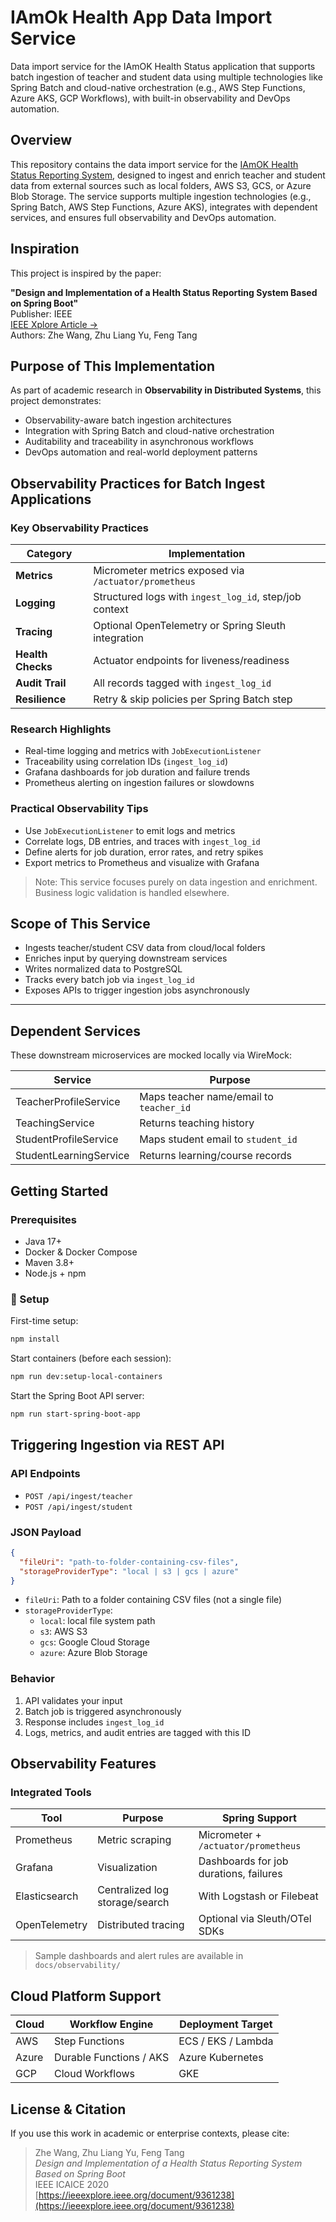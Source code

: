 # IAmOk Health App Data Import Service
Data import service for the IAmOK Health Status application that supports batch ingestion of teacher and student data using multiple technologies like Spring Batch and cloud-native orchestration (e.g., AWS Step Functions, Azure AKS, GCP Workflows), with built-in observability and DevOps automation.

## Overview

This repository contains the data import service for the [IAmOK Health Status Reporting System](https://ieeexplore.ieee.org/document/9361238), designed to ingest and enrich teacher and student data from external sources such as local folders, AWS S3, GCS, or Azure Blob Storage. The service supports multiple ingestion technologies (e.g., Spring Batch, AWS Step Functions, Azure AKS), integrates with dependent services, and ensures full observability and DevOps automation.


## Inspiration

This project is inspired by the paper:

**"Design and Implementation of a Health Status Reporting System Based on Spring Boot"**  
Publisher: IEEE  
[IEEE Xplore Article →](https://ieeexplore.ieee.org/document/9361238)  
Authors: Zhe Wang, Zhu Liang Yu, Feng Tang


## Purpose of This Implementation

As part of academic research in **Observability in Distributed Systems**, this project demonstrates:

- Observability-aware batch ingestion architectures
- Integration with Spring Batch and cloud-native orchestration
- Auditability and traceability in asynchronous workflows
- DevOps automation and real-world deployment patterns


## Observability Practices for Batch Ingest Applications

### Key Observability Practices

| Category     | Implementation |
|--------------|----------------|
| **Metrics**  | Micrometer metrics exposed via `/actuator/prometheus` |
| **Logging**  | Structured logs with `ingest_log_id`, step/job context |
| **Tracing**  | Optional OpenTelemetry or Spring Sleuth integration |
| **Health Checks** | Actuator endpoints for liveness/readiness |
| **Audit Trail** | All records tagged with `ingest_log_id` |
| **Resilience** | Retry & skip policies per Spring Batch step |

### Research Highlights

- Real-time logging and metrics with `JobExecutionListener`
- Traceability using correlation IDs (`ingest_log_id`)
- Grafana dashboards for job duration and failure trends
- Prometheus alerting on ingestion failures or slowdowns

### Practical Observability Tips

- Use `JobExecutionListener` to emit logs and metrics
- Correlate logs, DB entries, and traces with `ingest_log_id`
- Define alerts for job duration, error rates, and retry spikes
- Export metrics to Prometheus and visualize with Grafana

> Note: This service focuses purely on data ingestion and enrichment. Business logic validation is handled elsewhere.


## Scope of This Service

- Ingests teacher/student CSV data from cloud/local folders
- Enriches input by querying downstream services
- Writes normalized data to PostgreSQL
- Tracks every batch job via `ingest_log_id`
- Exposes APIs to trigger ingestion jobs asynchronously

---

## Dependent Services

These downstream microservices are mocked locally via WireMock:

| Service                   | Purpose                                |
|---------------------------|----------------------------------------|
| TeacherProfileService     | Maps teacher name/email to `teacher_id`|
| TeachingService           | Returns teaching history               |
| StudentProfileService     | Maps student email to `student_id`     |
| StudentLearningService    | Returns learning/course records        |


## Getting Started

### Prerequisites

- Java 17+
- Docker & Docker Compose
- Maven 3.8+
- Node.js + npm

### 🔧 Setup

First-time setup:
```bash
npm install
```

Start containers (before each session):
```bash
npm run dev:setup-local-containers
```

Start the Spring Boot API server:
```bash
npm run start-spring-boot-app
```


## Triggering Ingestion via REST API

### API Endpoints

- `POST /api/ingest/teacher`
- `POST /api/ingest/student`

### JSON Payload

```json
{
  "fileUri": "path-to-folder-containing-csv-files",
  "storageProviderType": "local | s3 | gcs | azure"
}
```

- `fileUri`: Path to a folder containing CSV files (not a single file)
- `storageProviderType`:
  - `local`: local file system path
  - `s3`: AWS S3
  - `gcs`: Google Cloud Storage
  - `azure`: Azure Blob Storage

### Behavior

1. API validates your input
2. Batch job is triggered asynchronously
3. Response includes `ingest_log_id`
4. Logs, metrics, and audit entries are tagged with this ID


## Observability Features

### Integrated Tools

| Tool             | Purpose                           | Spring Support                          |
|------------------|-----------------------------------|------------------------------------------|
| Prometheus       | Metric scraping                   | Micrometer + `/actuator/prometheus`     |
| Grafana          | Visualization                     | Dashboards for job durations, failures  |
| Elasticsearch    | Centralized log storage/search    | With Logstash or Filebeat               |
| OpenTelemetry    | Distributed tracing               | Optional via Sleuth/OTel SDKs           |

> Sample dashboards and alert rules are available in `docs/observability/`


## Cloud Platform Support

| Cloud   | Workflow Engine       | Deployment Target     |
|---------|------------------------|------------------------|
| AWS     | Step Functions         | ECS / EKS / Lambda     |
| Azure   | Durable Functions / AKS| Azure Kubernetes       |
| GCP     | Cloud Workflows        | GKE                    |


## License & Citation

If you use this work in academic or enterprise contexts, please cite:

> Zhe Wang, Zhu Liang Yu, Feng Tang  
> *Design and Implementation of a Health Status Reporting System Based on Spring Boot*  
> IEEE ICAICE 2020  
> [https://ieeexplore.ieee.org/document/9361238](https://ieeexplore.ieee.org/document/9361238)
